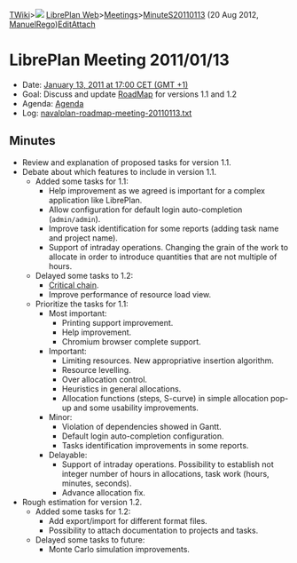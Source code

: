 [TWiki](/twiki/Main/WebHome)&gt;![](/twiki/TWiki/TWikiDocGraphics/web-bg-small.gif) [LibrePlan Web](/twiki/LibrePlan/WebHome)&gt;[Meetings](/twiki/LibrePlan/Meetings)&gt;[MinuteS20110113](http://wiki.libreplan-enterprise.com/twiki/LibrePlan/MinuteS20110113 "Topic revision: 5 (20 Aug 2012 - 09:52:55)") (20 Aug 2012, [ManuelRego](/twiki/Main/ManuelRego))[Edit](http://wiki.libreplan-enterprise.com/twiki/bin/edit/LibrePlan/MinuteS20110113?t=1520337953 "Edit this topic text")[Attach](/twiki/bin/attach/LibrePlan/MinuteS20110113 "Attach an image or document to this topic")

 LibrePlan Meeting 2011/01/13
============================================================================================================================

-   Date: [January 13, 2011 at 17:00 CET (GMT +1)](http://www.timeanddate.com/worldclock/fixedtime.html?day=13&month=1&year=2011&hour=17&min=0&sec=0&p1=48)
-   Goal: Discuss and update [RoadMap](/twiki/LibrePlan/RoadMap) for versions 1.1 and 1.2
-   Agenda: [Agenda](https://etherpad.igalia.com/191)
-   Log: [navalplan-roadmap-meeting-20110113.txt](http://wiki.navalplan.org/twiki/pub/NavalPlan/Meetings/navalplan-roadmap-meeting-20110113.txt)

 Minutes
----------------------------------

-   Review and explanation of proposed tasks for version 1.1.
-   Debate about which features to include in version 1.1.
    -   Added some tasks for 1.1:
        -   Help improvement as we agreed is important for a complex application like LibrePlan.
        -   Allow configuration for default login auto-completion (`admin/admin`).
        -   Improve task identification for some reports (adding task name and project name).
        -   Support of intraday operations. Changing the grain of the work to allocate in order to introduce quantities that are not multiple of hours.
    -   Delayed some tasks to 1.2:
        -   [Critical chain](http://en.wikipedia.org/wiki/Critical_Chain_Project_Management).
        -   Improve performance of resource load view.
    -   Prioritize the tasks for 1.1:
        -   Most important:
            -   Printing support improvement.
            -   Help improvement.
            -   Chromium browser complete support.
        -   Important:
            -   Limiting resources. New appropriative insertion algorithm.
            -   Resource levelling.
            -   Over allocation control.
            -   Heuristics in general allocations.
            -   Allocation functions (steps, S-curve) in simple allocation pop-up and some usability improvements.
        -   Minor:
            -   Violation of dependencies showed in Gantt.
            -   Default login auto-completion configuration.
            -   Tasks identification improvements in some reports.
        -   Delayable:
            -   Support of intraday operations. Possibility to establish not integer number of hours in allocations, task work (hours, minutes, seconds).
            -   Advance allocation fix.
-   Rough estimation for version 1.2.
    -   Added some tasks for 1.2:
        -   Add export/import for different format files.
        -   Possibility to attach documentation to projects and tasks.
    -   Delayed some tasks to future:
        -   Monte Carlo simulation improvements.

